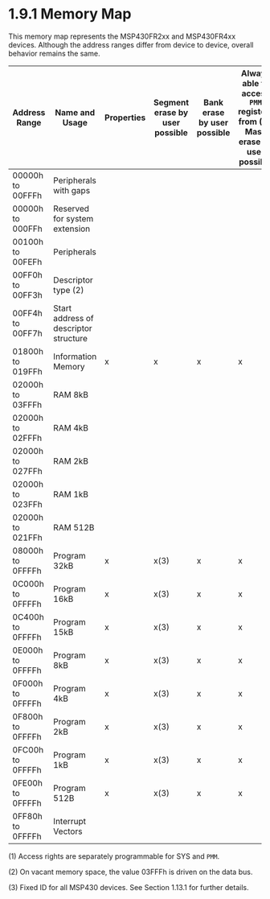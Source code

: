 # 1.9.1 Memory Map

This memory map represents the MSP430FR2xx and MSP430FR4xx devices. Although the address ranges differ from device to
device, overall behavior remains the same.

| Address Range    | Name and Usage                        | Properties | Segment erase by user possible | Bank erase by user possible | Always able to access `PMM` registers from (1), Mass erase by user possible | Protectable for read and write accesses | Generates PUC on fetch access | Can generate NMI on read, write, or fetch |
| ---------------- | ------------------------------------- | ---------- | ------------------------------ | --------------------------- | ---------------------------------------------------------------------------- | --------------------------------------- | ----------------------------- | ----------------------------------------- |
| 00000h to 00FFFh | Peripherals with gaps                 |            |                                |                             |                                                                              |                                         |                               |                                           |
| 00000h to 000FFh | Reserved for system extension         |            |                                |                             |                                                                              |                                         |                               |                                           |
| 00100h to 00FEFh | Peripherals                           |            |                                |                             |                                                                              |                                         | x                             |                                           |
| 00FF0h to 00FF3h | Descriptor type (2)                   |            |                                |                             |                                                                              |                                         | x                             |                                           |
| 00FF4h to 00FF7h | Start address of descriptor structure |            |                                |                             |                                                                              |                                         | x                             |                                           |
| 01800h to 019FFh | Information Memory                    | x          | x                              | x                           | x                                                                            | x                                       |                               |                                           |
| 02000h to 03FFFh | RAM 8kB                               |            |                                |                             |                                                                              |                                         |                               |                                           |
| 02000h to 02FFFh | RAM 4kB                               |            |                                |                             |                                                                              |                                         |                               |                                           |
| 02000h to 027FFh | RAM 2kB                               |            |                                |                             |                                                                              |                                         |                               |                                           |
| 02000h to 023FFh | RAM 1kB                               |            |                                |                             |                                                                              |                                         |                               |                                           |
| 02000h to 021FFh | RAM 512B                              |            |                                |                             |                                                                              |                                         |                               |                                           |
| 08000h to 0FFFFh | Program 32kB                          | x          | x(3)                           | x                           | x                                                                            | x                                       |                               |                                           |
| 0C000h to 0FFFFh | Program 16kB                          | x          | x(3)                           | x                           | x                                                                            | x                                       |                               |                                           |
| 0C400h to 0FFFFh | Program 15kB                          | x          | x(3)                           | x                           | x                                                                            | x                                       |                               |                                           |
| 0E000h to 0FFFFh | Program 8kB                           | x          | x(3)                           | x                           | x                                                                            | x                                       |                               |                                           |
| 0F000h to 0FFFFh | Program 4kB                           | x          | x(3)                           | x                           | x                                                                            | x                                       |                               |                                           |
| 0F800h to 0FFFFh | Program 2kB                           | x          | x(3)                           | x                           | x                                                                            | x                                       |                               |                                           |
| 0FC00h to 0FFFFh | Program 1kB                           | x          | x(3)                           | x                           | x                                                                            | x                                       |                               |                                           |
| 0FE00h to 0FFFFh | Program 512B                          | x          | x(3)                           | x                           | x                                                                            | x                                       |                               |                                           |
| 0FF80h to 0FFFFh | Interrupt Vectors                     |            |                                |                             |                                                                              |                                         |                               |                                           |

(1) Access rights are separately programmable for SYS and `PMM`.

(2) On vacant memory space, the value 03FFFh is driven on the data bus.

(3) Fixed ID for all MSP430 devices. See
Section 1.13.1
for further details.

